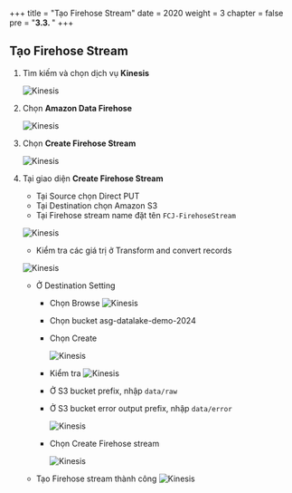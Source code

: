 +++
title = "Tạo Firehose Stream"
date = 2020
weight = 3
chapter = false
pre = "<b>3.3. </b>"
+++

## Tạo Firehose Stream

1. Tìm kiếm và chọn dịch vụ **Kinesis**

   ![Kinesis](/images/3/3.3/kinesis.png?width=90pc)

2. Chọn **Amazon Data Firehose**

   ![Kinesis](/images/3/3.3/choose_data_firehose.png?width=90pc)

3. Chọn **Create Firehose Stream**

   ![Kinesis](/images/3/3.3/create_firehosestr_button.png?width=90pc)

4. Tại giao diện **Create Firehose Stream**

   - Tại Source chọn Direct PUT
   - Tại Destination chọn Amazon S3
   - Tại Firehose stream name đặt tên `FCJ-FirehoseStream`

   ![Kinesis](/images/3/3.3/firehose_parameters.png?width=90pc)

   - Kiểm tra các giá trị ở Transform and convert records

   ![Kinesis](/images/3/3.3/firehose_transform_convert.png?width=90pc)

   - Ở Destination Setting

     - Chọn Browse
       ![Kinesis](/images/3/3.3/firehose_browse_s3_btn.png?width=90pc)
     - Chọn bucket asg-datalake-demo-2024
     - Chọn Create

       ![Kinesis](/images/3/3.3/firehose_choose_s3_bucket.png?width=90pc)

     - Kiểm tra
       ![Kinesis](/images/3/3.3/destination_setting_1.png?width=90pc)
     - Ở S3 bucket prefix, nhập `data/raw`
     - Ở S3 bucket error output prefix, nhập `data/error`

       ![Kinesis](/images/3/3.3/destination_setting_2.png?width=90pc)

     - Chọn Create Firehose stream

       ![Kinesis](/images/3/3.3/create_firehose_submit.png?width=90pc)

   - Tạo Firehose stream thành công
     ![Kinesis](/images/3/3.3/succes_create_firehose.png?width=90pc)
